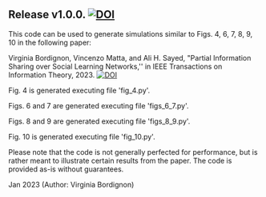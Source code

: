 ## Release v1.0.0. [![DOI](https://zenodo.org/badge/DOI/10.5281/zenodo.7566245.svg)](https://doi.org/10.5281/zenodo.7566245)


This code can be used to generate simulations similar to Figs. 4, 6, 7, 8, 9, 10 in the following paper:

Virginia Bordignon, Vincenzo Matta, and Ali H. Sayed,  "Partial Information Sharing over Social Learning Networks,'' in IEEE Transactions on Information Theory, 2023. [![DOI](https://zenodo.org/badge/DOI/10.1109/TIT.2022.3227587.svg)](https://doi.org/10.1109/TIT.2022.3227587)

Fig. 4 is generated executing file 'fig_4.py'.

Figs. 6 and 7 are generated executing file 'figs_6_7.py'.

Figs. 8 and 9 are generated executing file 'figs_8_9.py'.

Fig. 10 is generated executing file 'fig_10.py'.

Please note that the code is not generally perfected for performance, but is rather meant to illustrate certain results from the paper. The code is provided as-is without guarantees.

Jan 2023 (Author: Virginia Bordignon)
